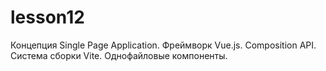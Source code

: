 # lesson12
Концепция Single Page Application. Фреймворк Vue.js. Composition API. Система сборки Vite. Однофайловые компоненты.
